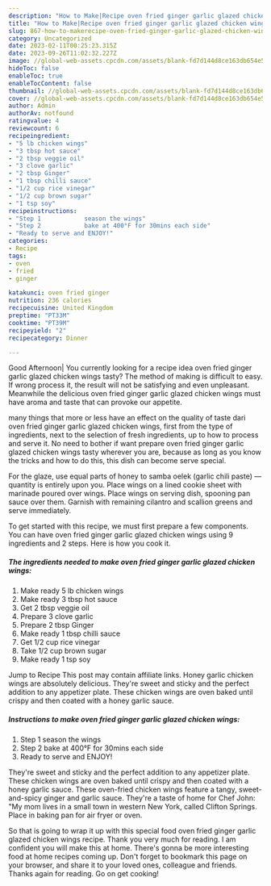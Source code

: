 ```yaml
---
description: "How to Make|Recipe oven fried ginger garlic glazed chicken wings {That is Simple"
title: "How to Make|Recipe oven fried ginger garlic glazed chicken wings {That is Simple"
slug: 867-how-to-makerecipe-oven-fried-ginger-garlic-glazed-chicken-wings-that-is-simple
category: Uncategorized
date: 2023-02-11T00:25:23.315Z
date: 2023-09-26T11:02:32.227Z
image: //global-web-assets.cpcdn.com/assets/blank-fd7d144d8ce163db654e5a02c40b08a2775adb7897d16e4062681dc7e1b2800f.png
hideToc: false
enableToc: true
enableTocContent: false
thumbnail: //global-web-assets.cpcdn.com/assets/blank-fd7d144d8ce163db654e5a02c40b08a2775adb7897d16e4062681dc7e1b2800f.png
cover: //global-web-assets.cpcdn.com/assets/blank-fd7d144d8ce163db654e5a02c40b08a2775adb7897d16e4062681dc7e1b2800f.png
author: Admin
authorAv: notfound
ratingvalue: 4
reviewcount: 6
recipeingredient:
- "5 lb chicken wings"
- "3 tbsp hot sauce"
- "2 tbsp veggie oil"
- "3 clove garlic"
- "2 tbsp Ginger"
- "1 tbsp chilli sauce"
- "1/2 cup rice vinegar"
- "1/2 cup brown sugar"
- "1 tsp soy"
recipeinstructions:
- "Step 1            season the wings"
- "Step 2            bake at 400°F for 30mins each side"
- "Ready to serve and ENJOY!"
categories:
- Recipe
tags:
- oven
- fried
- ginger

katakunci: oven fried ginger 
nutrition: 236 calories
recipecuisine: United Kingdom
preptime: "PT33M"
cooktime: "PT39M"
recipeyield: "2"
recipecategory: Dinner

---
```



Good Afternoon| You currently looking for a recipe idea oven fried ginger garlic glazed chicken wings tasty? The method of making is difficult to easy. If wrong process it, the result will not be satisfying and even unpleasant. Meanwhile the delicious oven fried ginger garlic glazed chicken wings must have aroma and taste that can provoke our appetite.






many things that more or less have an effect on the quality of taste dari oven fried ginger garlic glazed chicken wings, first from the type of ingredients, next to the selection of fresh ingredients, up to how to process and serve it. No need to bother if want prepare oven fried ginger garlic glazed chicken wings tasty wherever you are, because as long as you know the tricks and how to do this, this dish can become serve  special.


For the glaze, use equal parts of honey to samba oelek (garlic chili paste) — quantity is entirely upon you. Place wings on a lined cookie sheet with marinade poured over wings. Place wings on serving dish, spooning pan sauce over them. Garnish with remaining cilantro and scallion greens and serve immediately.


To get started with this recipe, we must first prepare a few components. You can have oven fried ginger garlic glazed chicken wings using 9 ingredients and 2 steps. Here is how you cook it.

<!--inarticleads1-->

##### The ingredients needed to make oven fried ginger garlic glazed chicken wings:

1. Make ready 5 lb chicken wings
1. Make ready 3 tbsp hot sauce
1. Get 2 tbsp veggie oil
1. Prepare 3 clove garlic
1. Prepare 2 tbsp Ginger
1. Make ready 1 tbsp chilli sauce
1. Get 1/2 cup rice vinegar
1. Take 1/2 cup brown sugar
1. Make ready 1 tsp soy


Jump to Recipe This post may contain affiliate links. Honey garlic chicken wings are absolutely delicious. They&#39;re sweet and sticky and the perfect addition to any appetizer plate. These chicken wings are oven baked until crispy and then coated with a honey garlic sauce. 

<!--inarticleads2-->

##### Instructions to make oven fried ginger garlic glazed chicken wings:

1. Step 1            season the wings
1. Step 2            bake at 400°F for 30mins each side
1. Ready to serve and ENJOY!

They&#39;re sweet and sticky and the perfect addition to any appetizer plate. These chicken wings are oven baked until crispy and then coated with a honey garlic sauce. These oven-fried chicken wings feature a tangy, sweet-and-spicy ginger and garlic sauce. They&#39;re a taste of home for Chef John: &#34;My mom lives in a small town in western New York, called Clifton Springs. Place in baking pan for air fryer or oven. 

So that is going to wrap it up with this special food oven fried ginger garlic glazed chicken wings recipe. Thank you very much for reading. I am confident you will make this at home. There's gonna be more interesting food at home recipes coming up. Don't forget to bookmark this page on your browser, and share it to your loved ones, colleague and friends. Thanks again for reading. Go on get cooking!
